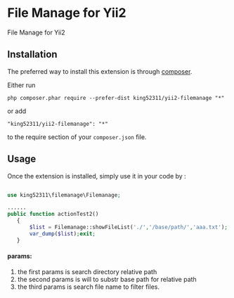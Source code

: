 File Manage for Yii2
====================
File Manage for Yii2

Installation
------------

The preferred way to install this extension is through [composer](http://getcomposer.org/download/).

Either run

```
php composer.phar require --prefer-dist king52311/yii2-filemanage "*"
```

or add

```
"king52311/yii2-filemanage": "*"
```

to the require section of your `composer.json` file.


Usage
-----

Once the extension is installed, simply use it in your code by  :

```php

use king52311\filemanage\Filemanage;

......
public function actionTest2()
   {
       $list = Filemanage::showFileList('./','/base/path/','aaa.txt');
       var_dump($list);exit;
   }
```
#### params:
 1) the first params is search directory relative path
 2) the second params is will to substr base path for relative path
 3) the third params is search file name to filter files.
